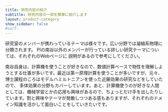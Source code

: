 ```yaml
---
title: 研究内容の紹介
subtitle: 研究内容の一部を簡単に紹介します
layout: product-category
show_sidebar: false
#sort: 
---
```


研究室のメンバーが携わっているテーマは様々です。広い分野では凝縮系物理に分類されます。
PIの南谷以外のメンバーが行っている詳しい研究テーマについては、それぞれのWebページに
説明があるので参考にしてください。

南谷自身は、計算機を使うことが好きなので、数値計算ベースで物性を理解しようとする仕事が多いです。最近は第一原理計算を使うことが多いですが、元々、博士課程のころはモデルハミルトニアンを使った近藤効果の研究などをしていたので、
多体効果の分野もカバーしています。あと、計算機使うのが好きな人間としては、機械学習とかの応用も興味があるので、ちょっとだけ手を出したりしています。割と興味やテーマが発散しつつある感もありますが、それぞれのドメイン知識を活かして面白いことをしていきたいです。
